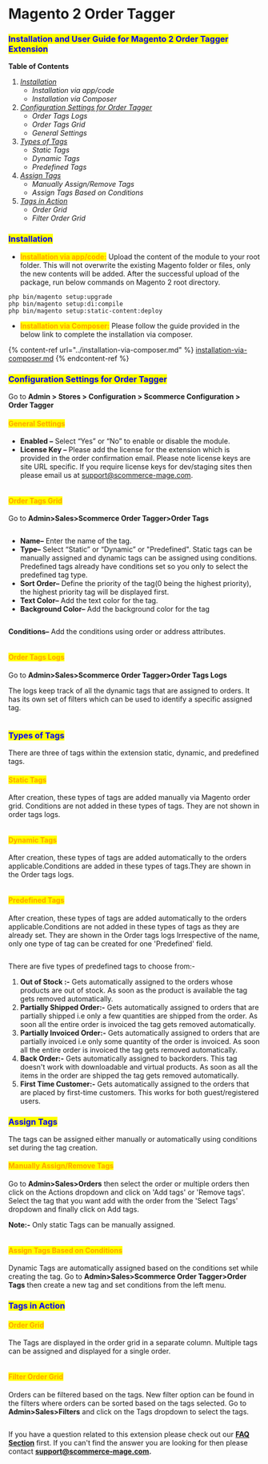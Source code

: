 # Magento 2 Order Tagger

### <mark style="color:blue;">Installation and User Guide for Magento 2 Order Tagger Extension</mark>

**Table of Contents**

1. [_Installation_ ](magento-2-order-tagger.md#bookmark0)
   * _Installation via app/code_&#x20;
   * _Installation via Composer_
2. [_Configuration Settings for Order Tagger_](magento-2-order-tagger.md#bookmark3)
   * _Order Tags Logs_
   * _Order Tags Grid_
   * _General Settings_&#x20;
3. [_Types of Tags_](magento-2-order-tagger.md#bookmark3-1)
   * _Static Tags_
   * _Dynamic Tags_
   * _Predefined Tags_
4. [_Assign Tags_](magento-2-order-tagger.md#bookmark3-2)
   * _Manually Assign/Remove Tags_&#x20;
   * _Assign Tags Based on Conditions_
5. [_Tags in Action_](magento-2-order-tagger.md#bookmark3-3)
   * _Order Grid_
   * _Filter Order Grid_

### <mark style="color:blue;">Installation</mark> <a href="#bookmark0" id="bookmark0"></a>

* <mark style="color:orange;">**Installation via app/code:**</mark> Upload the content of the module to your root folder. This will not overwrite the existing Magento folder or files, only the new contents will be added. After the successful upload of the package, run below commands on Magento 2 root directory.

```
php bin/magento setup:upgrade
php bin/magento setup:di:compile
php bin/magento setup:static-content:deploy
```

* <mark style="color:orange;">**Installation via Composer:**</mark> Please follow the guide provided in the below link to complete the installation via composer.

{% content-ref url="../installation-via-composer.md" %}
[installation-via-composer.md](../installation-via-composer.md)
{% endcontent-ref %}

### <mark style="color:blue;">Configuration Settings for Order Tagger</mark> <a href="#bookmark3" id="bookmark3"></a>

Go to **Admin > Stores > Configuration > Scommerce Configuration > Order Tagger**

#### <mark style="color:orange;">General Settings</mark> <a href="#bookmark4" id="bookmark4"></a>

* **Enabled –** Select “Yes” or “No” to enable or disable the module.
* **License Key –** Please add the license for the extension which is provided in the order confirmation email. Please note license keys are site URL specific. If you require license keys for dev/staging sites then please email us at [support@scommerce-mage.com](mailto:support@scommerce-mage.com).

<figure><img src="../../.gitbook/assets/image (80).png" alt=""><figcaption></figcaption></figure>

#### <mark style="color:orange;">Order Tags Grid</mark> <a href="#bookmark4" id="bookmark4"></a>

Go to **Admin>Sales>Scommerce Order Tagger>Order Tags**

<figure><img src="../../.gitbook/assets/image (43).png" alt=""><figcaption></figcaption></figure>

* **Name–** Enter the name of the tag.
* **Type–** Select “Static” or “Dynamic” or "Predefined". Static tags can be manually assigned and dynamic tags can be assigned using conditions. Predefined tags already have conditions set so you only to select the predefined tag type.
* **Sort Order–** Define the priority of the tag(0 being the highest priority), the highest priority tag will be displayed first.&#x20;
* **Text Color–** Add the text color for the tag.
* **Background Color–** Add the background color for the tag

<figure><img src="../../.gitbook/assets/image (23) (1).png" alt=""><figcaption></figcaption></figure>

**Conditions–** Add the conditions using order or address attributes.

<figure><img src="../../.gitbook/assets/newtag2_50.png" alt=""><figcaption></figcaption></figure>

#### <mark style="color:orange;">Order Tags Logs</mark> <a href="#bookmark4" id="bookmark4"></a>

Go to **Admin>Sales>Scommerce Order Tagger>Order Tags Logs**

The logs keep track of all the dynamic tags that are assigned to orders. It has its own set of filters which can be used to identify a specific assigned tag.

<figure><img src="../../.gitbook/assets/image (38).png" alt=""><figcaption></figcaption></figure>

### <mark style="color:blue;">Types of Tags</mark> <a href="#bookmark3" id="bookmark3"></a>

There are three of tags within the extension static, dynamic, and predefined tags.&#x20;

#### <mark style="color:orange;">Static Tags</mark> <a href="#bookmark4" id="bookmark4"></a>

After creation, these types of tags are added manually via Magento order grid. Conditions are not added in these types of tags. They are not shown in order tags logs.

<figure><img src="../../.gitbook/assets/image (55).png" alt=""><figcaption></figcaption></figure>

#### <mark style="color:orange;">Dynamic Tags</mark> <a href="#bookmark4" id="bookmark4"></a>

After creation, these types of tags are added automatically to the orders applicable.Conditions are added in these types of tags.They are shown in the Order tags logs.

<figure><img src="../../.gitbook/assets/image (52).png" alt=""><figcaption></figcaption></figure>

#### <mark style="color:orange;">Predefined Tags</mark> <a href="#bookmark4" id="bookmark4"></a>

After creation, these types of tags are added automatically to the orders applicable.Conditions are not added in these types of tags as they are already set. They are shown in the Order tags logs Irrespective of the name, only one type of tag can be created for one 'Predefined' field.

<figure><img src="../../.gitbook/assets/image (28).png" alt=""><figcaption></figcaption></figure>

There are five types of predefined tags to choose from:-

1. **Out of Stock :-** Gets automatically assigned to the orders whose products are out of stock. As soon as the product is available the tag gets removed automatically.
2. **Partially Shipped Order:-** Gets automatically assigned to orders that are partially shipped i.e only a few quantities are shipped from the order. As soon all the entire order is invoiced the tag gets removed automatically.&#x20;
3. **Partially Invoiced Order:-** Gets automatically assigned to orders that are partially invoiced i.e only some quantity of the order is invoiced. As soon all the entire order is invoiced the tag gets removed automatically.&#x20;
4. **Back Order:-** Gets automatically assigned to backorders. This tag doesn't work with downloadable and virtual products. As soon as all the items in the order are shipped the tag gets removed automatically.
5. **First Time Customer:-** Gets automatically assigned to the orders that are placed by first-time customers. This works for both guest/registered users.

### <mark style="color:blue;">Assign Tags</mark> <a href="#bookmark3" id="bookmark3"></a>

The tags can be assigned either manually or automatically using conditions set during the tag creation.&#x20;

#### <mark style="color:orange;">Manually Assign/Remove Tags</mark> <a href="#bookmark4" id="bookmark4"></a>

Go to **Admin>Sales>Orders** then select the order or multiple orders then click on the Actions dropdown and click on 'Add tags' or 'Remove tags'. Select the tag that you want add with the order from the 'Select Tags' dropdown and finally click on Add tags. &#x20;

**Note:-** Only static Tags can be manually assigned.

<figure><img src="../../.gitbook/assets/manuallyassigntags_50.png" alt=""><figcaption></figcaption></figure>

#### <mark style="color:orange;">Assign Tags Based on Conditions</mark> <a href="#bookmark4" id="bookmark4"></a>

Dynamic Tags are automatically assigned based on the conditions set while creating the tag. Go to **Admin>Sales>Scommerce Order Tagger>Order Tags** then create a new tag and set conditions from the left menu.&#x20;

### <mark style="color:blue;">Tags in Action</mark> <a href="#bookmark3" id="bookmark3"></a>

#### <mark style="color:orange;">Order Grid</mark> <a href="#bookmark4" id="bookmark4"></a>

The Tags are displayed in the order grid in a separate column. Multiple tags can be assigned and displayed for a single order.

<figure><img src="../../.gitbook/assets/image (74).png" alt=""><figcaption></figcaption></figure>

#### <mark style="color:orange;">Filter Order Grid</mark> <a href="#bookmark4" id="bookmark4"></a>

Orders can be filtered based on the tags. New filter option can be found in the filters where orders can be sorted based on the tags selected. Go to **Admin>Sales>Filters** and click on the Tags dropdown to select the tags.&#x20;

<figure><img src="../../.gitbook/assets/image (50).png" alt=""><figcaption></figcaption></figure>

If you have a question related to this extension please check out our [**FAQ Section**](https://www.scommerce-mage.com/magento-2-order-tagger.html#customfaq) first. If you can't find the answer you are looking for then please contact [**support@scommerce-mage.com**](mailto:core@scommerce-mage.com)**.**
